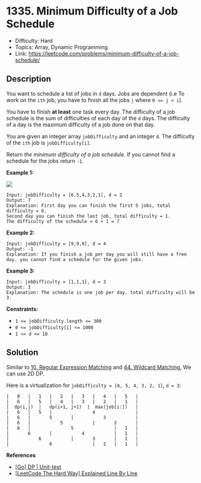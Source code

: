 # 1335. Minimum Difficulty of a Job Schedule

- Difficulty: Hard
- Topics: Array, Dynamic Programming
- Link: https://leetcode.com/problems/minimum-difficulty-of-a-job-schedule/

## Description

You want to schedule a list of jobs in `d` days. Jobs are dependent (i.e To work on the `ith` job, you have to finish all the jobs `j` where `0 <= j < i`).

You have to finish **at least** one task every day. The difficulty of a job schedule is the sum of difficulties of each day of the `d` days. The difficulty of a day is the maximum difficulty of a job done on that day.

You are given an integer array `jobDifficulty` and an integer `d`. The difficulty of the `ith` job is `jobDifficulty[i]`.

Return _the minimum difficulty of a job schedule_. If you cannot find a schedule for the jobs return `-1`.

**Example 1:**

![](https://assets.leetcode.com/uploads/2020/01/16/untitled.png)

```
Input: jobDifficulty = [6,5,4,3,2,1], d = 2
Output: 7
Explanation: First day you can finish the first 5 jobs, total difficulty = 6.
Second day you can finish the last job, total difficulty = 1.
The difficulty of the schedule = 6 + 1 = 7
```

**Example 2:**

```
Input: jobDifficulty = [9,9,9], d = 4
Output: -1
Explanation: If you finish a job per day you will still have a free day. you cannot find a schedule for the given jobs.
```

**Example 3:**

```
Input: jobDifficulty = [1,1,1], d = 3
Output: 3
Explanation: The schedule is one job per day. total difficulty will be 3.
```

**Constraints:**

- `1 <= jobDifficulty.length <= 300`
- `0 <= jobDifficulty[i] <= 1000`
- `1 <= d <= 10`

## Solution

Similar to [10. Regular Expression Matching][10] and [44. Wildcard Matching][44], We can use 2D DP.

Here is a virtualization for `jobDifficulty = [6, 5, 4, 3, 2, 1]`, `d = 3`:

```text
|   0   |   1   |   2   |   3   |   4   |   5   |
|   6   |   5   |   4   |   3   |   2   |   1   |
|  dp(i,j)  |   dp(i+1, j+1)  |  max(job[i:])   |
|   6   |   5   |               4               |
|   6   |       5       |           3           |
|   6   |           5           |       2       |
|   6   |               5               |   1   |
|       6       |           4           |   1   |
|           6           |       3       |   1   |
|               6               |   2   |   1   |
```

**References**

- [[Go] DP | Unit-test][go-dp]
- [[LeetCode The Hard Way] Explained Line By Line][explain]

[10]: https://leetcode.com/problems/regular-expression-matching/
[44]: https://leetcode.com/problems/wildcard-matching/
[go-dp]: https://leetcode.com/problems/minimum-difficulty-of-a-job-schedule/solutions/2709149/go-dp-unit-test/
[explain]: https://leetcode.com/problems/minimum-difficulty-of-a-job-schedule/solutions/2708161/leetcode-the-hard-way-explained-line-by-line/
